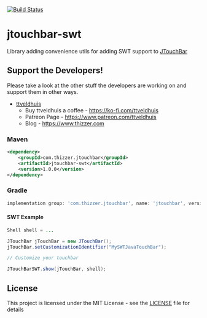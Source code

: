 [![Build Status](https://travis-ci.com/Thizzer/jtouchbar-swt.svg?branch=master)](https://travis-ci.com/Thizzer/jtouchbar-swt)

# jtouchbar-swt

Library adding convenience utils for adding SWT support to [JTouchBar](https://github.com/thizzer/jtouchbar)

## Support the Developers!

Please take a look at the other stuff the developers are working on and support them in other ways.

* [ttveldhuis](https://github.com/ttveldhuis)
  * Buy ttveldhuis a coffee - https://ko-fi.com/ttveldhuis
  * Patreon Page - https://www.patreon.com/ttveldhuis  
  * Blog - https://www.thizzer.com

### Maven

```xml
<dependency>
	<groupId>com.thizzer.jtouchbar</groupId>
	<artifactId>jtouchbar-swt</artifactId>
	<version>1.0.0</version>
</dependency>
```

### Gradle

```gradle
implementation group: 'com.thizzer.jtouchbar', name: 'jtouchbar', version: '1.0.0'
```

#### SWT Example

```java
Shell shell = ...

JTouchBar jTouchBar = new JTouchBar();
jTouchBar.setCustomizationIdentifier("MySWTJavaTouchBar");

// Customize your touchbar

JTouchBarSWT.show(jTouchBar, shell);
```

## License

This project is licensed under the MIT License - see the [LICENSE](LICENSE) file for details